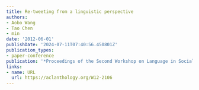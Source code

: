 ```yaml
---
title: Re-tweeting from a linguistic perspective
authors:
- Aobo Wang
- Tao Chen
- min
date: '2012-06-01'
publishDate: '2024-07-11T07:40:56.450801Z'
publication_types:
- paper-conference
publication: '*Proceedings of the Second Workshop on Language in Social Media*'
links:
- name: URL
  url: https://aclanthology.org/W12-2106
---
```

